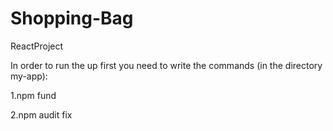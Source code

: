 # Shopping-Bag
ReactProject


In order to run the up first you need to write the commands (in the directory my-app):

1.npm fund

2.npm audit fix
 
